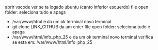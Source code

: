 abrir vscode
ver se ta logado ubuntu (canto inferior esquerdo)
file open folder: seleciona tudo e apaga
- /var/www/html e da um ok
terminal novo terminal
- git clone LINK_GITHUB da um enter
file open folder: seleciona tudo e apaga
- /var/www/html/info_php_25 e da um ok
terminal novo terminal
verifica se esta em: /var/www/html/info_php_25

